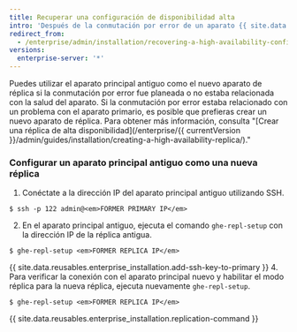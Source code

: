 ```yaml
---
title: Recuperar una configuración de disponibilidad alta
intro: 'Después de la conmutación por error de un aparato {{ site.data.variables.product.prodname_ghe_server }}, debes recuperar redundancia tan pronto como sea posible en lugar de depender de un aparato único.'
redirect_from:
  - /enterprise/admin/installation/recovering-a-high-availability-configuration
versions:
  enterprise-server: '*'
---
```


Puedes utilizar el aparato principal antiguo como el nuevo aparato de réplica si la conmutación por error fue planeada o no estaba relacionada con la salud del aparato. Si la conmutación por error estaba relacionado con un problema con el aparato primario, es posible que prefieras crear un nuevo aparato de réplica. Para obtener más información, consulta "[Crear una réplica de alta disponibilidad](/enterprise/{{ currentVersion }}/admin/guides/installation/creating-a-high-availability-replica/)."

### Configurar un aparato principal antiguo como una nueva réplica

1. Conéctate a la dirección IP del aparato principal antiguo utilizando SSH.
  ```shell
  $ ssh -p 122 admin@<em>FORMER PRIMARY IP</em>
  ```
2. En el aparato principal antiguo, ejecuta el comando `ghe-repl-setup` con la dirección IP de la réplica antigua.
  ```shell
  $ ghe-repl-setup <em>FORMER REPLICA IP</em>
  ```
{{ site.data.reusables.enterprise_installation.add-ssh-key-to-primary }}
4. Para verificar la conexión con el aparato principal nuevo y habilitar el modo réplica para la nueva réplica, ejecuta nuevamente `ghe-repl-setup`.
  ```shell
  $ ghe-repl-setup <em>FORMER REPLICA IP</em>
  ```
{{ site.data.reusables.enterprise_installation.replication-command }}
